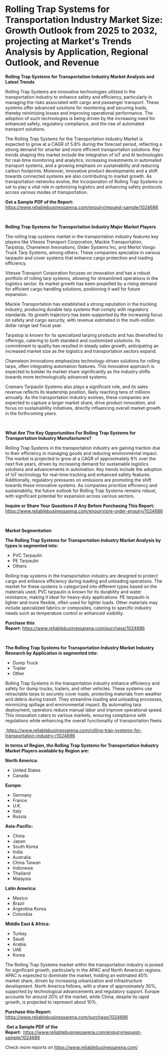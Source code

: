 <p><h1>Rolling Trap Systems for Transportation Industry Market Size: Growth Outlook from 2025 to 2032, projecting at Market's Trends Analysis by Application, Regional Outlook, and Revenue</h1></p><p><strong>Rolling Trap Systems for Transportation Industry Market Analysis and Latest Trends</strong></p>
<p><p>Rolling Trap Systems are innovative technologies utilized in the transportation industry to enhance safety and efficiency, particularly in managing the risks associated with cargo and passenger transport. These systems offer advanced solutions for monitoring and securing loads, thereby minimizing losses and improving operational performance. The adoption of such technologies is being driven by the increasing need for enhanced safety, regulatory compliance, and the rise of automated transport solutions.</p><p>The Rolling Trap Systems for the Transportation Industry Market is expected to grow at a CAGR of 5.8% during the forecast period, reflecting a strong demand for smarter and more efficient transportation solutions. Key trends shaping this market include the integration of IoT and AI technologies for real-time monitoring and analytics, increasing investments in automated transport systems, and a growing emphasis on sustainability and reducing carbon footprints. Moreover, innovative product developments and a shift towards connected systems are also contributing to market growth. As transportation networks evolve, the incorporation of Rolling Trap Systems is set to play a vital role in optimizing logistics and enhancing safety protocols across various modes of transportation.</p></p>
<p><strong>Get a Sample PDF of the Report:&nbsp;</strong> <a href="https://www.reliablebusinessarena.com/enquiry/request-sample/1024686?utm_campaign=2529&utm_medium=2&utm_source=Github&utm_content=ia&utm_term=08032025&utm_id=rolling-trap-systems-for-transportation-industry">https://www.reliablebusinessarena.com/enquiry/request-sample/1024686</a></p>
<p>&nbsp;</p>
<p><strong>Rolling Trap Systems for Transportation Industry Major Market Players</strong></p>
<p><p>The rolling trap systems market in the transportation industry features key players like Vitesse Transport Corporation, Mackie Transportation, Tarpstop, Chameleon Innovations, Glider Systems Inc, and Merlot Vango Truck Tarp Systems, among others. These companies specialize in various tarpaulin and cover systems that enhance cargo protection and loading efficiency.</p><p>Vitesse Transport Corporation focuses on innovation and has a robust portfolio of rolling tarp systems, allowing for streamlined operations in the logistics sector. Its market growth has been propelled by a rising demand for efficient cargo handling solutions, positioning it well for future expansion.</p><p>Mackie Transportation has established a strong reputation in the trucking industry, producing durable tarp systems that comply with regulatory standards. Its growth trajectory has been supported by the increasing focus on safety and cargo security, with revenue estimated in the multi-million dollar range last fiscal year.</p><p>Tarpstop is known for its specialized tarping products and has diversified its offerings, catering to both standard and customized solutions. Its commitment to quality has resulted in steady sales growth, anticipating an increased market size as the logistics and transportation sectors expand.</p><p>Chameleon Innovations emphasizes technology-driven solutions for rolling tarps, often integrating automation features. This innovative approach is expected to bolster its market share significantly as the industry shifts towards more technologically advanced systems.</p><p>Cramaro Tarpaulin Systems also plays a significant role, and its sales revenue reflects its leadership position, likely reaching tens of millions annually. As the transportation industry evolves, these companies are expected to capture a larger market share, drive product innovation, and focus on sustainability initiatives, directly influencing overall market growth in the forthcoming years.</p></p>
<p>&nbsp;</p>
<p><strong>What Are The Key Opportunities For Rolling Trap Systems for Transportation Industry Manufacturers?</strong></p>
<p><p>Rolling Trap Systems in the transportation industry are gaining traction due to their efficiency in managing goods and reducing environmental impact. The market is projected to grow at a CAGR of approximately 8% over the next five years, driven by increasing demand for sustainable logistics solutions and advancements in automation. Key trends include the adoption of IoT technology for real-time tracking and enhanced safety features. Additionally, regulatory pressures on emissions are promoting the shift towards these innovative systems. As companies prioritize efficiency and sustainability, the future outlook for Rolling Trap Systems remains robust, with significant potential for expansion across various sectors.</p></p>
<p><strong>Inquire or Share Your Questions If Any Before Purchasing This Report:</strong> <a href="https://www.reliablebusinessarena.com/enquiry/pre-order-enquiry/1024686?utm_campaign=2529&utm_medium=2&utm_source=Github&utm_content=ia&utm_term=08032025&utm_id=rolling-trap-systems-for-transportation-industry">https://www.reliablebusinessarena.com/enquiry/pre-order-enquiry/1024686</a></p>
<p>&nbsp;</p>
<p><strong>Market Segmentation</strong></p>
<p><strong>The Rolling Trap Systems for Transportation Industry Market Analysis by types is segmented into:</strong></p>
<p><ul><li>PVC Tarpaulin</li><li>PE Tarpaulin</li><li>Others</li></ul></p>
<p><p>Rolling trap systems in the transportation industry are designed to protect cargo and enhance efficiency during loading and unloading operations. The market for these systems is categorized into different types based on the materials used. PVC tarpaulin is known for its durability and water resistance, making it ideal for heavy-duty applications. PE tarpaulin is lighter and more flexible, often used for lighter loads. Other materials may include specialized fabrics or composites, catering to specific industry needs such as temperature control or enhanced visibility.</p></p>
<p><strong>Purchase this Report:&nbsp;</strong><a href="https://www.reliablebusinessarena.com/purchase/1024686?utm_campaign=2529&utm_medium=2&utm_source=Github&utm_content=ia&utm_term=08032025&utm_id=rolling-trap-systems-for-transportation-industry">https://www.reliablebusinessarena.com/purchase/1024686</a></p>
<p>&nbsp;</p>
<p><strong>The Rolling Trap Systems for Transportation Industry Market Industry Research by Application is segmented into:</strong></p>
<p><ul><li>Dump Truck</li><li>Trailer</li><li>Other</li></ul></p>
<p><p>Rolling Trap Systems in the transportation industry enhance efficiency and safety for dump trucks, trailers, and other vehicles. These systems use retractable tarps to securely cover loads, protecting materials from weather and debris during transit. They streamline loading and unloading processes, minimizing spillage and environmental impact. By automating tarp deployment, operators reduce manual labor and improve operational speed. This innovation caters to various markets, ensuring compliance with regulations while enhancing the overall functionality of transportation fleets.</p></p>
<p><a href="https://www.reliablebusinessarena.com/rolling-trap-systems-for-transportation-industry-r1024686?utm_campaign=2529&utm_medium=2&utm_source=Github&utm_content=ia&utm_term=08032025&utm_id=rolling-trap-systems-for-transportation-industry">&nbsp;https://www.reliablebusinessarena.com/rolling-trap-systems-for-transportation-industry-r1024686</a></p>
<p><strong>In terms of Region, the Rolling Trap Systems for Transportation Industry Market Players available by Region are:</strong></p>
<p>
    <p> <strong> North America: </strong>
        <ul>
            <li>United States</li>
            <li>Canada</li>
        </ul>
        </p> 
    <p> <strong> Europe: </strong>
        <ul>
            <li>Germany</li>
            <li>France</li>
            <li>U.K.</li>
            <li>Italy</li>
            <li>Russia</li>
        </ul>
        </p> 
    <p> <strong> Asia-Pacific: </strong>
        <ul>
            <li>China</li>
            <li>Japan</li>
            <li>South Korea</li>
            <li>India</li>
            <li>Australia</li>
            <li>China Taiwan</li>
            <li>Indonesia</li>
            <li>Thailand</li>
            <li>Malaysia</li>
        </ul>
        </p> 
    <p> <strong> Latin America: </strong>
        <ul>
            <li>Mexico</li>
            <li>Brazil</li>
            <li>Argentina Korea</li>
            <li>Colombia</li>
        </ul>
        </p> 
    <p> <strong> Middle East & Africa: </strong>
        <ul>
            <li>Turkey</li>
            <li>Saudi</li>
            <li>Arabia</li>
            <li>UAE</li>
            <li>Korea</li>
        </ul>
    </p>
    </p>
<p><p>The Rolling Trap Systems market within the transportation industry is poised for significant growth, particularly in the APAC and North American regions. APAC is expected to dominate the market, holding an estimated 40% market share, driven by increasing urbanization and infrastructure development. North America follows, with a share of approximately 30%, supported by technological advancements and regulatory support. Europe accounts for around 20% of the market, while China, despite its rapid growth, is projected to represent about 10%.</p></p>
<p><strong>Purchase this Report: </strong><a href="https://www.reliablebusinessarena.com/purchase/1024686?utm_campaign=2529&utm_medium=2&utm_source=Github&utm_content=ia&utm_term=08032025&utm_id=rolling-trap-systems-for-transportation-industry">https://www.reliablebusinessarena.com/purchase/1024686</a></p>
<p>&nbsp;<strong>Get a Sample PDF of the Report:&nbsp;&nbsp;</strong><a href="https://www.reliablebusinessarena.com/enquiry/request-sample/1024686?utm_campaign=2529&utm_medium=2&utm_source=Github&utm_content=ia&utm_term=08032025&utm_id=rolling-trap-systems-for-transportation-industry">https://www.reliablebusinessarena.com/enquiry/request-sample/1024686</a></p>
<p><strong></strong></p>
<p>Check more reports on <a href="https://www.reliablebusinessarena.com/?utm_campaign=2529&utm_medium=2&utm_source=Github&utm_content=ia&utm_term=08032025&utm_id=rolling-trap-systems-for-transportation-industry">https://www.reliablebusinessarena.com/</a></p>